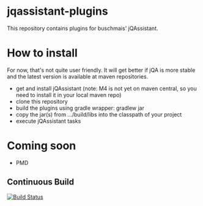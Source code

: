 jqassistant-plugins
===================
This repository contains plugins for buschmais' jQAssistant.

How to install
==============
For now, that's not quite user friendly. It will get better if jQA is more stable and the latest version
is available at maven repositories.
* get and install jQAssistant (note: M4 is not yet on maven central, so you need to install it in your local maven repo)
* clone this repository
* build the plugins using gradle wrapper: gradlew jar
* copy the jar(s) from .../build/libs into the classpath of your project
* execute jQAssistant tasks

Coming soon
===========
* PMD

## Continuous Build

[![Build Status](https://travis-ci.org/jensnerche/jqassistant-plugins.svg?branch=master)](https://travis-ci.org/jensnerche/jqassistant-plugins)
